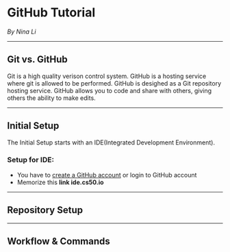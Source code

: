 # GitHub Tutorial

_By Nina Li_

---
## Git vs. GitHub

Git is a high quality verison control system. 
GitHub is a hosting service where git is allowed to be performed. GitHub is desighed as a Git repository hosting service. GitHub allows you to code and share with others, giving others the ability to make edits.

---
## Initial Setup

The Initial Setup starts with an IDE(Integrated Development Environment).
### Setup for IDE:
* You have to [create a GitHub account](https://www.github.com) or login to GitHub account
* Memorize this **link ide.cs50.io**

---
## Repository Setup



---
## Workflow & Commands
